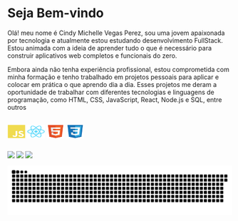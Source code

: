 <h1>Seja Bem-vindo</h1> 
<p>
Olá! meu nome é Cindy Michelle Vegas Perez, sou uma jovem apaixonada por tecnologia e atualmente estou estudando desenvolvimento FullStack. Estou animada com a ideia de aprender tudo o que é necessário para construir aplicativos web completos e funcionais do zero.

Embora ainda não tenha experiência profissional, estou comprometida com minha formação e tenho trabalhado em projetos pessoais para aplicar e colocar em prática o que aprendo dia a dia. Esses projetos me deram a oportunidade de trabalhar com diferentes tecnologias e linguagens de programação, como HTML, CSS, JavaScript, React, Node.js e SQL, entre outros</p>



<div style="display: inline_block"><br>
  <img align="center" alt="Miche-Js" height="30" width="40" src="https://raw.githubusercontent.com/devicons/devicon/master/icons/javascript/javascript-plain.svg">
  <img align="center" alt="Miche-React" height="30" width="40" src="https://raw.githubusercontent.com/devicons/devicon/master/icons/react/react-original.svg">
  <img align="center" alt="Miche-HTML" height="30" width="40" src="https://raw.githubusercontent.com/devicons/devicon/master/icons/html5/html5-original.svg">
  <img align="center" alt="Miche-CSS" height="30" width="40" src="https://raw.githubusercontent.com/devicons/devicon/master/icons/css3/css3-original.svg">

 
</div>
  
  ##
 
<div> 

  <a href="https://instagram.com/michellevegas_16" target="_blank"><img src="https://img.shields.io/badge/-Instagram-%23E4405F?style=for-the-badge&logo=instagram&logoColor=white" target="_blank"></a>
 <a href="miche007#1899" target="_blank"><img src="https://img.shields.io/badge/Discord-7289DA?style=for-the-badge&logo=discord&logoColor=white" target="_blank"></a> 
  <a href = "mailto:michellevegas_16@hotmail.com"><img src="https://img.shields.io/badge/-Gmail-%23333?style=for-the-badge&logo=gmail&logoColor=white" target="_blank"></a>
 
</div>
  
   ![Snake animation](https://github.com/miche0077/Michelle-Vegas/blob/output/github-contribution-grid-snake.svg)
